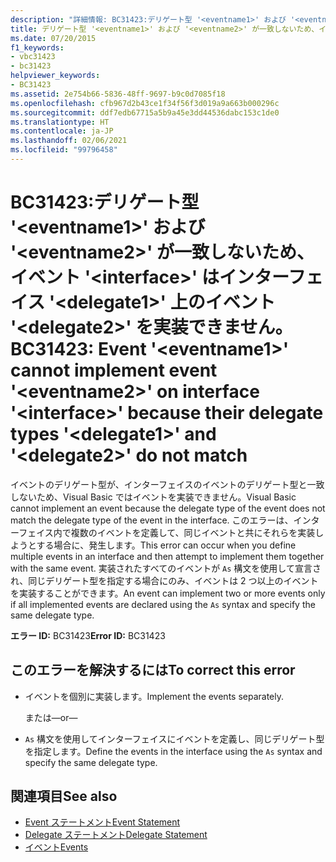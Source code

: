```yaml
---
description: "詳細情報: BC31423:デリゲート型 '<eventname1>' および '<eventname2>' が一致しないため、イベント '<interface>' はインターフェイス '<delegate1>' 上のイベント '<delegate2>' を実装できません。"
title: デリゲート型 '<eventname1>' および '<eventname2>' が一致しないため、イベント '<interface>' はインターフェイス '<delegate1>' 上のイベント '<delegate2>' を実装できません。
ms.date: 07/20/2015
f1_keywords:
- vbc31423
- bc31423
helpviewer_keywords:
- BC31423
ms.assetid: 2e754b66-5836-48ff-9697-b9c0d7085f18
ms.openlocfilehash: cfb967d2b43ce1f34f56f3d019a9a663b000296c
ms.sourcegitcommit: ddf7edb67715a5b9a45e3dd44536dabc153c1de0
ms.translationtype: HT
ms.contentlocale: ja-JP
ms.lasthandoff: 02/06/2021
ms.locfileid: "99796458"
---
```

# <a name="bc31423-event-eventname1-cannot-implement-event-eventname2-on-interface-interface-because-their-delegate-types-delegate1-and-delegate2-do-not-match"></a><span data-ttu-id="35fd1-103">BC31423:デリゲート型 '\<eventname1>' および '\<eventname2>' が一致しないため、イベント '\<interface>' はインターフェイス '\<delegate1>' 上のイベント '\<delegate2>' を実装できません。</span><span class="sxs-lookup"><span data-stu-id="35fd1-103">BC31423: Event '\<eventname1>' cannot implement event '\<eventname2>' on interface '\<interface>' because their delegate types '\<delegate1>' and '\<delegate2>' do not match</span></span>

<span data-ttu-id="35fd1-104">イベントのデリゲート型が、インターフェイスのイベントのデリゲート型と一致しないため、Visual Basic ではイベントを実装できません。</span><span class="sxs-lookup"><span data-stu-id="35fd1-104">Visual Basic cannot implement an event because the delegate type of the event does not match the delegate type of the event in the interface.</span></span> <span data-ttu-id="35fd1-105">このエラーは、インターフェイス内で複数のイベントを定義して、同じイベントと共にそれらを実装しようとする場合に、発生します。</span><span class="sxs-lookup"><span data-stu-id="35fd1-105">This error can occur when you define multiple events in an interface and then attempt to implement them together with the same event.</span></span> <span data-ttu-id="35fd1-106">実装されたすべてのイベントが `As` 構文を使用して宣言され、同じデリゲート型を指定する場合にのみ、イベントは 2 つ以上のイベントを実装することができます。</span><span class="sxs-lookup"><span data-stu-id="35fd1-106">An event can implement two or more events only if all implemented events are declared using the `As` syntax and specify the same delegate type.</span></span>

 <span data-ttu-id="35fd1-107">**エラー ID:** BC31423</span><span class="sxs-lookup"><span data-stu-id="35fd1-107">**Error ID:** BC31423</span></span>

## <a name="to-correct-this-error"></a><span data-ttu-id="35fd1-108">このエラーを解決するには</span><span class="sxs-lookup"><span data-stu-id="35fd1-108">To correct this error</span></span>

- <span data-ttu-id="35fd1-109">イベントを個別に実装します。</span><span class="sxs-lookup"><span data-stu-id="35fd1-109">Implement the events separately.</span></span>

     <span data-ttu-id="35fd1-110">または</span><span class="sxs-lookup"><span data-stu-id="35fd1-110">—or—</span></span>

- <span data-ttu-id="35fd1-111">`As` 構文を使用してインターフェイスにイベントを定義し、同じデリゲート型を指定します。</span><span class="sxs-lookup"><span data-stu-id="35fd1-111">Define the events in the interface using the `As` syntax and specify the same delegate type.</span></span>

## <a name="see-also"></a><span data-ttu-id="35fd1-112">関連項目</span><span class="sxs-lookup"><span data-stu-id="35fd1-112">See also</span></span>

- [<span data-ttu-id="35fd1-113">Event ステートメント</span><span class="sxs-lookup"><span data-stu-id="35fd1-113">Event Statement</span></span>](../statements/event-statement.md)
- [<span data-ttu-id="35fd1-114">Delegate ステートメント</span><span class="sxs-lookup"><span data-stu-id="35fd1-114">Delegate Statement</span></span>](../statements/delegate-statement.md)
- [<span data-ttu-id="35fd1-115">イベント</span><span class="sxs-lookup"><span data-stu-id="35fd1-115">Events</span></span>](../../programming-guide/language-features/events/index.md)
